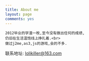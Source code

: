 ```yaml
---
title: About me
layout: page
comments: yes
---
```

  
	2012毕业的学渣一枚,至今没有做出任何的成绩,
	仍旧在生活温饱线上挣扎着.<br>
	做过j2me,as3,js的游戏,会的不多.

联系地址:
<lolikiller@163.com>
    